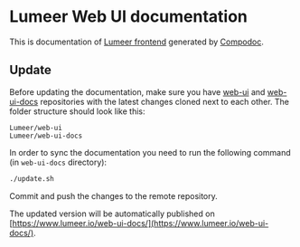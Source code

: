 # Lumeer Web UI documentation

This is documentation of [Lumeer frontend](https://github.com/Lumeer/web-ui) generated by [Compodoc](https://compodoc.app/).

## Update

Before updating the documentation, make sure you have [web-ui](https://github.com/Lumeer/web-ui) and [web-ui-docs](https://github.com/Lumeer/web-ui-docs) repositories with the latest changes cloned next to each other.
The folder structure should look like this:

```
Lumeer/web-ui
Lumeer/web-ui-docs
```

In order to sync the documentation you need to run the following command (in `web-ui-docs` directory):

```bash
./update.sh
```

Commit and push the changes to the remote repository.

The updated version will be automatically published on [https://www.lumeer.io/web-ui-docs/](https://www.lumeer.io/web-ui-docs/).

